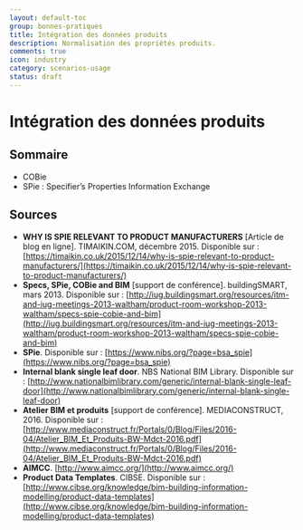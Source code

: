 ```yaml
---
layout: default-toc
group: bonnes-pratiques
title: Intégration des données produits
description: Normalisation des propriétés produits.
comments: true
icon: industry
category: scenarios-usage
status: draft
---
```


# Intégration des données produits

## Sommaire

* COBie
* SPie : Specifier’s Properties Information Exchange

## Sources

* **WHY IS SPIE RELEVANT TO PRODUCT MANUFACTURERS** [Article de blog en ligne]. TIMAIKIN.COM, décembre 2015. Disponible sur :   [https://timaikin.co.uk/2015/12/14/why-is-spie-relevant-to-product-manufacturers/](https://timaikin.co.uk/2015/12/14/why-is-spie-relevant-to-product-manufacturers/)
* **Specs, SPie, COBie and BIM** [support de conférence]. buildingSMART, mars 2013. Disponible sur :  [http://iug.buildingsmart.org/resources/itm-and-iug-meetings-2013-waltham/product-room-workshop-2013-waltham/specs-spie-cobie-and-bim](http://iug.buildingsmart.org/resources/itm-and-iug-meetings-2013-waltham/product-room-workshop-2013-waltham/specs-spie-cobie-and-bim)
* **SPie**. Disponible sur : [https://www.nibs.org/?page=bsa_spie](https://www.nibs.org/?page=bsa_spie)
* **Internal blank single leaf door**. NBS National BIM Library. Disponible sur : [http://www.nationalbimlibrary.com/generic/internal-blank-single-leaf-door](http://www.nationalbimlibrary.com/generic/internal-blank-single-leaf-door)
* **Atelier BIM et produits** [support de conférence]. MEDIACONSTRUCT, 2016. Disponible sur : [http://www.mediaconstruct.fr/Portals/0/Blog/Files/2016-04/Atelier_BIM_Et_Produits-BW-Mdct-2016.pdf](http://www.mediaconstruct.fr/Portals/0/Blog/Files/2016-04/Atelier_BIM_Et_Produits-BW-Mdct-2016.pdf)
* **AIMCC**. [http://www.aimcc.org/](http://www.aimcc.org/)
* **Product Data Templates**. CIBSE. Disponible sur : [http://www.cibse.org/knowledge/bim-building-information-modelling/product-data-templates](http://www.cibse.org/knowledge/bim-building-information-modelling/product-data-templates)
